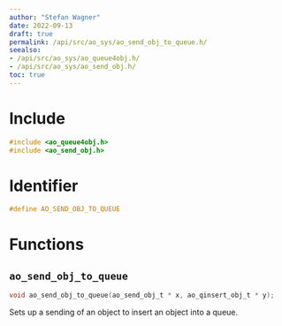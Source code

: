 ```yaml
---
author: "Stefan Wagner"
date: 2022-09-13
draft: true
permalink: /api/src/ao_sys/ao_send_obj_to_queue.h/
seealso:
- /api/src/ao_sys/ao_queue4obj.h/
- /api/src/ao_sys/ao_send_obj.h/
toc: true
---
```


# Include

```c
#include <ao_queue4obj.h>
#include <ao_send_obj.h>
```

# Identifier

```c
#define AO_SEND_OBJ_TO_QUEUE
```

# Functions

## `ao_send_obj_to_queue`

```c
void ao_send_obj_to_queue(ao_send_obj_t * x, ao_qinsert_obj_t * y);
```

Sets up a sending of an object to insert an object into a queue.
